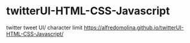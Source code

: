 # twitterUI-HTML-CSS-Javascript
 twitter tweet UI/ character limit https://alfredomolina.github.io/twitterUI-HTML-CSS-Javascript/
